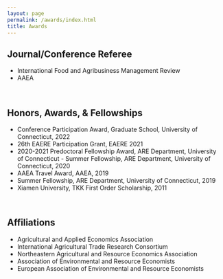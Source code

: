 ```yaml
---
layout: page
permalink: /awards/index.html
title: Awards
---
```


## Journal/Conference Referee
- International Food and Agribusiness Management Review 
- AAEA

<br>

## Honors, Awards, & Fellowships

- Conference Participation Award, Graduate School, University of Connecticut, 2022
- 26th EAERE Participation Grant, EAERE 2021
- 2020-2021 Predoctoral Fellowship Award, ARE Department, University of Connecticut - Summer Fellowship, ARE Department, University of Connecticut, 2020
- AAEA Travel Award, AAEA, 2019
- Summer Fellowship, ARE Department, University of Connecticut, 2019
- Xiamen University, TKK First Order Scholarship, 2011

<br>

## Affiliations
- Agricultural and Applied Economics Association
- International Agricultural Trade Research Consortium
- Northeastern Agricultural and Resource Economics Association
- Association of Environmental and Resource Economists
- European Association of Environmental and Resource Economists



